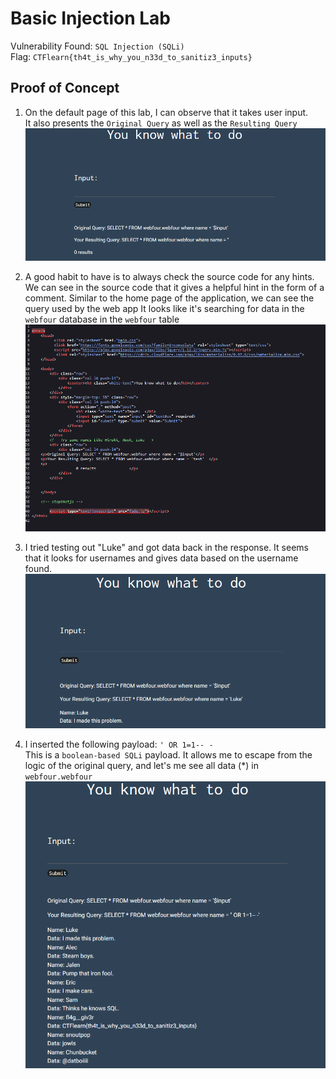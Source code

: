 # Basic Injection Lab
Vulnerability Found: `SQL Injection (SQLi)`  
Flag: `CTFlearn{th4t_is_why_you_n33d_to_sanitiz3_inputs}`

## Proof of Concept
1. On the default page of this lab, I can observe that it takes user input.  
It also presents the `Original Query` as well as the `Resulting Query`  
![Image description](images/basic-injection-home.png)

2. A good habit to have is to always check the source code for any hints.
We can see in the source code that it gives a helpful hint in the form of a comment.
Similar to the home page of the application, we can see the query used by the web app
It looks like it's searching for data in the `webfour` database in the `webfour` table
![Image-description](images/basic-injection-source.png)

3. I tried testing out "Luke" and got data back in the response. It seems that it looks for usernames
and gives data based on the username found.  
![Image-description](images/basic-injection-luke.png)

4. I inserted the following payload: `' OR 1=1-- -`  
This is a `boolean-based SQLi` payload. It allows me to escape from the logic
of the original query, and let's me see all data (*) in `webfour.webfour`  
![Image-description](images/basic-injection-flag.png)
